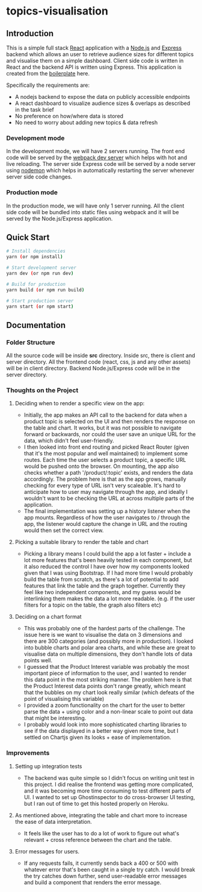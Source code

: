 # topics-visualisation

## Introduction

This is a simple full stack [React](https://reactjs.org/) application with a [Node.js](https://nodejs.org/en/) and [Express](https://expressjs.com/) backend which allows an user to retrieve audience sizes for different topics and visualise them on a simple dashboard. Client side code is written in React and the backend API is written using Express.
This application is created from the [boilerplate](https://github.com/crsandeep/simple-react-full-stack) here.

Specifically the requirements are:

- A nodejs backend to expose the data on publicly accessible endpoints
- A react dashboard to visualize audience sizes & overlaps as described in the task brief
- No preference on how/where data is stored
- No need to worry about adding new topics & data refresh

### Development mode

In the development mode, we will have 2 servers running. The front end code will be served by the [webpack dev server](https://webpack.js.org/configuration/dev-server/) which helps with hot and live reloading. The server side Express code will be served by a node server using [nodemon](https://nodemon.io/) which helps in automatically restarting the server whenever server side code changes.

### Production mode

In the production mode, we will have only 1 server running. All the client side code will be bundled into static files using webpack and it will be served by the Node.js/Express application.

## Quick Start

```bash
# Install dependencies
yarn (or npm install)

# Start development server
yarn dev (or npm run dev)

# Build for production
yarn build (or npm run build)

# Start production server
yarn start (or npm start)
```

## Documentation

### Folder Structure

All the source code will be inside **src** directory. Inside src, there is client and server directory. All the frontend code (react, css, js and any other assets) will be in client directory. Backend Node.js/Express code will be in the server directory.

### Thoughts on the Project

1. Deciding when to render a specific view on the app:

    - Initially, the app makes an API call to the backend for data when a product topic is selected on the UI and then renders the response on the table and chart. It works,
    but it was not possible to navigate forward or backwards, nor could the user save an unique URL for the data, which didn't feel user-friendly.
    - I then looked into front end routing and picked React Router (given that it's the most popular and well maintained)
    to implement some routes. Each time the user selects a product topic, a specific URL would be pushed onto the browser. 
    On mounting, the app also checks whether a path '/product/:topic' exists, and renders the data accordingly. The problem
    here is that as the app grows, manually checking for every type of URL isn't very scaleable. It's hard to anticipate
    how to user may navigate through the app, and ideally I wouldn't want to be checking the URL at across multiple parts of the application.
    - The final implementation was setting up a history listener when the app mounts. Regardless of how the user navigates to / through the app,
    the listener would capture the change in URL and the routing would then set the correct view.
    
2. Picking a suitable library to render the table and chart 

    - Picking a library means I could build the app a lot faster + include a lot more features that's been heavily tested in each component, 
    but it also reduced the control I have over how my components looked given that I was using Bootstrap. If I had more time I would probably
    build the table from scratch, as there's a lot of potential to add features that link the table and the graph together. Currently they feel like
    two independent components, and my guess would be interlinking them makes the data a lot more readable. 
    (e.g. if the user filters for a topic on the table, the graph also filters etc)
  
3. Deciding on a chart format

    - This was probably one of the hardest parts of the challenge. The issue here is we want to visualise the data on 3 dimensions and there are 300 categories (and possibly more in production).
    I looked into bubble charts and polar area charts, and while these are great to visualise data on multiple dimensions, they don't handle lots of data points well. 
    - I guessed that the Product Interest variable was probably the most important piece of information to the user, and I wanted to render this data point in the most striking manner. 
    The problem here is that the Product Interest data points don't range greatly, which meant that the bubbles on my chart look really similar (which defeats of the point of visualising this variable)
    - I provided a zoom functionality on the chart for the user to better parse the data + using color and a non-linear scale to point out data that might be interesting.
    - I probably would look into more sophisticated charting libraries to see if the data displayed in a better way given more time, but I settled on Chartjs 
    given its looks + ease of implementation. 

### Improvements

1. Setting up integration tests

    - The backend was quite simple so I didn't focus on writing unit test in this project. I did realise the frontend was getting more complicated, and it was
    becoming more time consuming to test different parts of UI. I wanted to set up Ghostinspector to do cross-browser UI testing, but I ran out of time to get this hosted properly on Heroku.

2. As mentioned above, integrating the table and chart more to increase the ease of data interpretation. 

    - It feels like the user has to do a lot of work to figure out what's relevant + cross reference between the chart and the table. 

3. Error messages for users. 

    - If any requests fails, it currently sends back a 400 or 500 with whatever error that's been caught in a single try catch. 
    I would break the try catches down further, send user-readable error messages and build a component that renders the error message.
